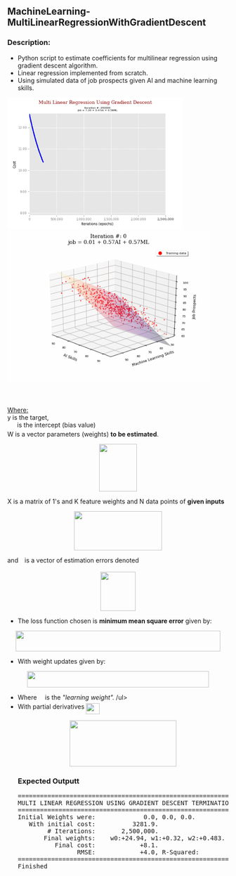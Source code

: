 <h2>MachineLearning-MultiLinearRegressionWithGradientDescent</h2>
<h3>Description:</h3>
<ul style="list-style-type:disc">
<li>Python script to estimate coefficients for multilinear regression using gradient descent algorithm. </li>
<li>Linear regression implemented from scratch.</li>
<li>Using simulated data of job prospects given AI and machine learning skills.</li>
</ul>

<p float="left">
  <img src="/linearRegressionCost.gif" width="400" alt="Cost of algorithm improvement through epochs."/>
  <img src="/linearRegressionFit.gif" width="460"alt="Shape of the hyperplane as cost from algorithm improves through epochs."/>
</p>

 


<p align="center"><img src="svgs/de06882459b39a41989eb4cfb3adad12.svg" align=middle width=100.40293725pt height=17.8466442pt/></p>
<u>Where:</u><br>
y is the target,<br>
<img src="svgs/08a0aa2c6ce40306bad8bab7f60a9523.svg" align=middle width=18.32105549999999pt height=14.15524440000002pt/> is the intercept (bias value)<br>
W is a vector parameters (weights) <strong>to be estimated</strong>.

<p align="center"><img src="svgs/e494bcd9ee6c4318551298c101e2fd8b.svg" align=middle width=85.88028735pt height=108.49422870000001pt/></p>

 
X is a matrix of 1's and K feature weights and N data points of <strong>given inputs</strong>

<p align="center"><img src="svgs/7c0a4d8bcc24c33ddb67f85bf718d175.svg" align=middle width=200.3263218pt height=88.76800184999999pt/></p> 
 
 and <img src="svgs/7ccca27b5ccc533a2dd72dc6fa28ed84.svg" align=middle width=6.672392099999992pt height=14.15524440000002pt/> is a vector of estimation errors denoted
 <p align="center"><img src="svgs/8f0e92ede6c8f98716d5e718611b7c7b.svg" align=middle width=80.78418644999999pt height=88.76800184999999pt/></p>

 
 
<ul style="list-style-type:disc">
	<li>The loss function chosen is <strong>minimum mean square error</strong> given by:</li>
</ul>

<p align="center"><img src="svgs/4647b49902f0e92e4f1ec2595f8f50cd.svg" align=middle width=466.4694968999999pt height=47.60747145pt/></p>

<ul style="list-style-type:disc">
 <li>With weight updates given by:</li>
</ul>

<p align="center"><img src="svgs/71cac558762e737cc643b5433b0987c6.svg" align=middle width=414.29707934999993pt height=36.2778141pt/></p>
 
 <ul style="list-style-type:disc">
	<li>Where <img src="svgs/c745b9b57c145ec5577b82542b2df546.svg" align=middle width=10.57650494999999pt height=14.15524440000002pt/> is the <em>"learning weight".</em>
 /ul>
 
 
<li>With partial derivatives <img src="svgs/8708a1835a8703f411c55079ce523c27.svg" align=middle width=30.63921959999999pt height=24.65753399999998pt/></li>
<p align="center"><img src="svgs/ce2eb57e50fe0dbe9f93231951345d59.svg" align=middle width=242.92115924999996pt height=105.07795814999999pt/></p>
		
		
		
<h3>Expected Outputt</h3>
<pre>
=======================================================================
MULTI LINEAR REGRESSION USING GRADIENT DESCENT TERMINATION RESULTS
=======================================================================
Initial Weights were:             0.0, 0.0, 0.0.
   With initial cost:          3281.9.
        # Iterations:       2,500,000.
       Final weights:    w0:+24.94, w1:+0.32, w2:+0.483.
          Final cost:            +8.1.
                RMSE:            +4.0, R-Squared:         +0.7
=======================================================================
Finished
</pre>
